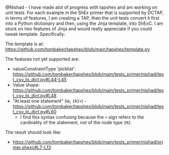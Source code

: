 @Nishad - I have made alot of progress with tapshex and am working on unit
tests. For each example in the ShEx primer that is supported by DCTAP, in terms
of features, I am creating a TAP, then the unit tests convert it first into a
Python dictionary and then, using the Jinja template, into ShExC. I am stuck on
two features of Jinja and would really appreciate if you could tweak template.
Specifically:

The template is at: https://github.com/tombaker/tapshex/blob/main/tapshex/template.py

The features not yet supported are:
- valueConstraintType 'picklist': https://github.com/tombaker/tapshex/blob/main/tests_primer/nishad/test_csv_to_dict.py#L44-L45
- Value shape: https://github.com/tombaker/tapshex/blob/main/tests_primer/nishad/test_csv_to_dict.py#L48
- "At least one statement" (ie, `IRI+`) - https://github.com/tombaker/tapshex/blob/main/tests_primer/nishad/test_csv_to_dict.py#L60
  - I find this syntax confusing because the `+` sign refers to the cardinality of the statement, not of the node type `IRI`.

The result should look like: 
- https://github.com/tombaker/tapshex/blob/main/tests_primer/nishad/primer.shexc#L7-L13
